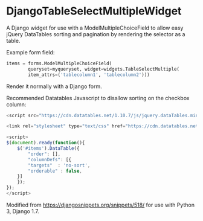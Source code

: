 # DjangoTableSelectMultipleWidget
A Django widget for use with a ModelMultipleChoiceField to allow easy jQuery DataTables sorting and pagination by rendering the selector as a table.

Example form field:
```python
items = forms.ModelMultipleChoiceField(
        queryset=myqueryset, widget=widgets.TableSelectMultiple(
        item_attrs=('tablecolumn1', 'tablecolumn2')))
```
        
Render it normally with a Django form.


Recommended Datatables Javascript to disallow sorting on the checkbox column:

```javascript
<script src="https://cdn.datatables.net/1.10.7/js/jquery.dataTables.min.js"></script>

<link rel="stylesheet" type="text/css" href="https://cdn.datatables.net/1.10.7/css/jquery.dataTables.css"></link>

<script>
$(document).ready(function(){
    $('#items').DataTable({
        "order": [],
        "columnDefs": [{
        "targets"  : 'no-sort',
        "orderable" : false,
    }]
    });
});
</script>
```

Modified from https://djangosnippets.org/snippets/518/ for use with Python 3, Django 1.7.
